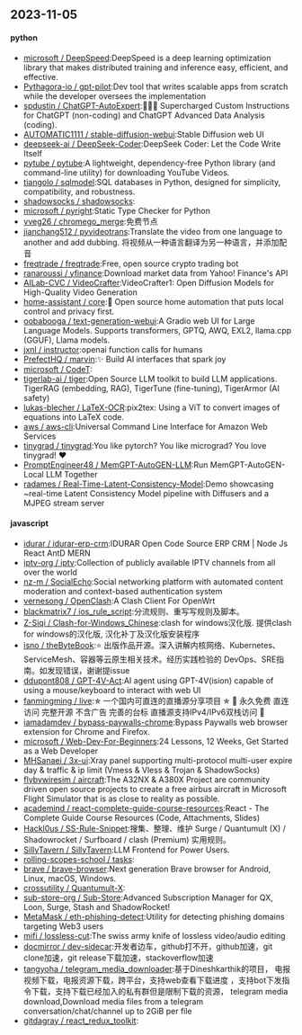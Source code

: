 ## 2023-11-05

#### python
* [microsoft / DeepSpeed](https://github.com/microsoft/DeepSpeed):DeepSpeed is a deep learning optimization library that makes distributed training and inference easy, efficient, and effective.
* [Pythagora-io / gpt-pilot](https://github.com/Pythagora-io/gpt-pilot):Dev tool that writes scalable apps from scratch while the developer oversees the implementation
* [spdustin / ChatGPT-AutoExpert](https://github.com/spdustin/ChatGPT-AutoExpert):🚀🧠💬 Supercharged Custom Instructions for ChatGPT (non-coding) and ChatGPT Advanced Data Analysis (coding).
* [AUTOMATIC1111 / stable-diffusion-webui](https://github.com/AUTOMATIC1111/stable-diffusion-webui):Stable Diffusion web UI
* [deepseek-ai / DeepSeek-Coder](https://github.com/deepseek-ai/DeepSeek-Coder):DeepSeek Coder: Let the Code Write Itself
* [pytube / pytube](https://github.com/pytube/pytube):A lightweight, dependency-free Python library (and command-line utility) for downloading YouTube Videos.
* [tiangolo / sqlmodel](https://github.com/tiangolo/sqlmodel):SQL databases in Python, designed for simplicity, compatibility, and robustness.
* [shadowsocks / shadowsocks](https://github.com/shadowsocks/shadowsocks):
* [microsoft / pyright](https://github.com/microsoft/pyright):Static Type Checker for Python
* [vveg26 / chromego_merge](https://github.com/vveg26/chromego_merge):免费节点
* [jianchang512 / pyvideotrans](https://github.com/jianchang512/pyvideotrans):Translate the video from one language to another and add dubbing. 将视频从一种语言翻译为另一种语言，并添加配音
* [freqtrade / freqtrade](https://github.com/freqtrade/freqtrade):Free, open source crypto trading bot
* [ranaroussi / yfinance](https://github.com/ranaroussi/yfinance):Download market data from Yahoo! Finance's API
* [AILab-CVC / VideoCrafter](https://github.com/AILab-CVC/VideoCrafter):VideoCrafter1: Open Diffusion Models for High-Quality Video Generation
* [home-assistant / core](https://github.com/home-assistant/core):🏡 Open source home automation that puts local control and privacy first.
* [oobabooga / text-generation-webui](https://github.com/oobabooga/text-generation-webui):A Gradio web UI for Large Language Models. Supports transformers, GPTQ, AWQ, EXL2, llama.cpp (GGUF), Llama models.
* [jxnl / instructor](https://github.com/jxnl/instructor):openai function calls for humans
* [PrefectHQ / marvin](https://github.com/PrefectHQ/marvin):✨ Build AI interfaces that spark joy
* [microsoft / CodeT](https://github.com/microsoft/CodeT):
* [tigerlab-ai / tiger](https://github.com/tigerlab-ai/tiger):Open Source LLM toolkit to build LLM applications. TigerRAG (embedding, RAG), TigerTune (fine-tuning), TigerArmor (AI safety)
* [lukas-blecher / LaTeX-OCR](https://github.com/lukas-blecher/LaTeX-OCR):pix2tex: Using a ViT to convert images of equations into LaTeX code.
* [aws / aws-cli](https://github.com/aws/aws-cli):Universal Command Line Interface for Amazon Web Services
* [tinygrad / tinygrad](https://github.com/tinygrad/tinygrad):You like pytorch? You like micrograd? You love tinygrad! ❤️
* [PromptEngineer48 / MemGPT-AutoGEN-LLM](https://github.com/PromptEngineer48/MemGPT-AutoGEN-LLM):Run MemGPT-AutoGEN-Local LLM Together
* [radames / Real-Time-Latent-Consistency-Model](https://github.com/radames/Real-Time-Latent-Consistency-Model):Demo showcasing ~real-time Latent Consistency Model pipeline with Diffusers and a MJPEG stream server

#### javascript
* [idurar / idurar-erp-crm](https://github.com/idurar/idurar-erp-crm):IDURAR Open Code Source ERP CRM | Node Js React AntD MERN
* [iptv-org / iptv](https://github.com/iptv-org/iptv):Collection of publicly available IPTV channels from all over the world
* [nz-m / SocialEcho](https://github.com/nz-m/SocialEcho):Social networking platform with automated content moderation and context-based authentication system
* [vernesong / OpenClash](https://github.com/vernesong/OpenClash):A Clash Client For OpenWrt
* [blackmatrix7 / ios_rule_script](https://github.com/blackmatrix7/ios_rule_script):分流规则、重写写规则及脚本。
* [Z-Siqi / Clash-for-Windows_Chinese](https://github.com/Z-Siqi/Clash-for-Windows_Chinese):clash for windows汉化版. 提供clash for windows的汉化版, 汉化补丁及汉化版安装程序
* [isno / theByteBook](https://github.com/isno/theByteBook):⭐ 出版作品开源。深入讲解内核网络、Kubernetes、ServiceMesh、容器等云原生相关技术。经历实践检验的 DevOps、SRE指南。如发现错误，谢谢提issue
* [ddupont808 / GPT-4V-Act](https://github.com/ddupont808/GPT-4V-Act):AI agent using GPT-4V(ision) capable of using a mouse/keyboard to interact with web UI
* [fanmingming / live](https://github.com/fanmingming/live):✯ 一个国内可直连的直播源分享项目 ✯ 🔕 永久免费 直连访问 完整开源 不含广告 完善的台标 直播源支持IPv4/IPv6双栈访问 🔕
* [iamadamdev / bypass-paywalls-chrome](https://github.com/iamadamdev/bypass-paywalls-chrome):Bypass Paywalls web browser extension for Chrome and Firefox.
* [microsoft / Web-Dev-For-Beginners](https://github.com/microsoft/Web-Dev-For-Beginners):24 Lessons, 12 Weeks, Get Started as a Web Developer
* [MHSanaei / 3x-ui](https://github.com/MHSanaei/3x-ui):Xray panel supporting multi-protocol multi-user expire day & traffic & ip limit (Vmess & Vless & Trojan & ShadowSocks)
* [flybywiresim / aircraft](https://github.com/flybywiresim/aircraft):The A32NX & A380X Project are community driven open source projects to create a free airbus aircraft in Microsoft Flight Simulator that is as close to reality as possible.
* [academind / react-complete-guide-course-resources](https://github.com/academind/react-complete-guide-course-resources):React - The Complete Guide Course Resources (Code, Attachments, Slides)
* [Hackl0us / SS-Rule-Snippet](https://github.com/Hackl0us/SS-Rule-Snippet):搜集、整理、维护 Surge / Quantumult (X) / Shadowrocket / Surfboard / clash (Premium) 实用规则。
* [SillyTavern / SillyTavern](https://github.com/SillyTavern/SillyTavern):LLM Frontend for Power Users.
* [rolling-scopes-school / tasks](https://github.com/rolling-scopes-school/tasks):
* [brave / brave-browser](https://github.com/brave/brave-browser):Next generation Brave browser for Android, Linux, macOS, Windows.
* [crossutility / Quantumult-X](https://github.com/crossutility/Quantumult-X):
* [sub-store-org / Sub-Store](https://github.com/sub-store-org/Sub-Store):Advanced Subscription Manager for QX, Loon, Surge, Stash and ShadowRocket!
* [MetaMask / eth-phishing-detect](https://github.com/MetaMask/eth-phishing-detect):Utility for detecting phishing domains targeting Web3 users
* [mifi / lossless-cut](https://github.com/mifi/lossless-cut):The swiss army knife of lossless video/audio editing
* [docmirror / dev-sidecar](https://github.com/docmirror/dev-sidecar):开发者边车，github打不开，github加速，git clone加速，git release下载加速，stackoverflow加速
* [tangyoha / telegram_media_downloader](https://github.com/tangyoha/telegram_media_downloader):基于Dineshkarthik的项目， 电报视频下载，电报资源下载，跨平台，支持web查看下载进度 ，支持bot下发指令下载，支持下载已经加入的私有群但是限制下载的资源， telegram media download,Download media files from a telegram conversation/chat/channel up to 2GiB per file
* [gitdagray / react_redux_toolkit](https://github.com/gitdagray/react_redux_toolkit):

